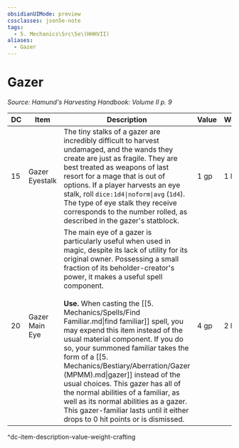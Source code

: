 ```yaml
---
obsidianUIMode: preview
cssclasses: json5e-note
tags:
  - 5. Mechanics\Src\5e\(HHHVII)
aliases:
  - Gazer
---
```

# Gazer
*Source: Hamund's Harvesting Handbook: Volume II p. 9* 

| DC | Item | Description | Value | Weight | Crafting |
|----|------|-------------|-------|--------|----------|
| 15 | Gazer Eyestalk | The tiny stalks of a gazer are incredibly difficult to harvest undamaged, and the wands they create are just as fragile. They are best treated as weapons of last resort for a mage that is out of options. If a player harvests an eye stalk, roll `dice:1d4\|noform\|avg` (`1d4`). The type of eye stalk they receive corresponds to the number rolled, as described in the gazer's statblock. | 1 gp | 1 lb | [[5. Mechanics/Items/Minor Eye Stalk Wand (HHHVII).md\|Minor Eye Stalk Wand]] |
| 20 | Gazer Main Eye | The main eye of a gazer is particularly useful when used in magic, despite its lack of utility for its original owner. Possessing a small fraction of its beholder-creator's power, it makes a useful spell component.<br /><br />**Use.** When casting the [[5. Mechanics/Spells/Find Familiar.md\|find familiar]] spell, you may expend this item instead of the usual material component. If you do so, your summoned familiar takes the form of a [[5. Mechanics/Bestiary/Aberration/Gazer (MPMM).md\|gazer]] instead of the usual choices. This gazer has all of the normal abilities of a familiar, as well as its normal abilities as a gazer. This gazer-familiar lasts until it either drops to 0 hit points or is dismissed. | 4 gp | 2 lb | — |
^dc-item-description-value-weight-crafting

